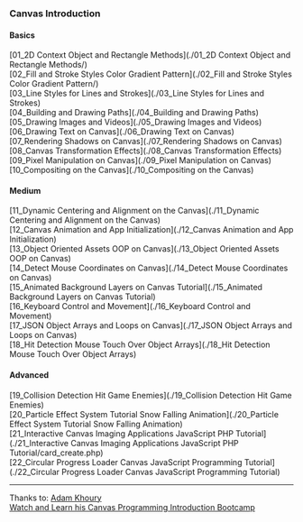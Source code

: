 ### Canvas Introduction

#### Basics

[01_2D Context Object and Rectangle Methods](./01_2D Context Object and Rectangle Methods/)<br>
[02_Fill and Stroke Styles Color Gradient Pattern](./02_Fill and Stroke Styles Color Gradient Pattern/)<br>
[03_Line Styles for Lines and Strokes](./03_Line Styles for Lines and Strokes)<br>
[04_Building and Drawing Paths](./04_Building and Drawing Paths)<br>
[05_Drawing Images and Videos](./05_Drawing Images and Videos)<br>
[06_Drawing Text on Canvas](./06_Drawing Text on Canvas)<br>
[07_Rendering Shadows on Canvas](./07_Rendering Shadows on Canvas)<br>
[08_Canvas Transformation Effects](./08_Canvas Transformation Effects)<br>
[09_Pixel Manipulation on Canvas](./09_Pixel Manipulation on Canvas)<br>
[10_Compositing on the Canvas](./10_Compositing on the Canvas)<br>

#### Medium

[11_Dynamic Centering and Alignment on the Canvas](./11_Dynamic Centering and Alignment on the Canvas)<br>
[12_Canvas Animation and App Initialization](./12_Canvas Animation and App Initialization)<br>
[13_Object Oriented Assets OOP on Canvas](./13_Object Oriented Assets OOP on Canvas)<br>
[14_Detect Mouse Coordinates on Canvas](./14_Detect Mouse Coordinates on Canvas)<br>
[15_Animated Background Layers on Canvas Tutorial](./15_Animated Background Layers on Canvas Tutorial)<br>
[16_Keyboard Control and Movement](./16_Keyboard Control and Movement)<br>
[17_JSON Object Arrays and Loops on Canvas](./17_JSON Object Arrays and Loops on Canvas)<br>
[18_Hit Detection Mouse Touch Over Object Arrays](./18_Hit Detection Mouse Touch Over Object Arrays)<br>

#### Advanced

[19_Collision Detection Hit Game Enemies](./19_Collision Detection Hit Game Enemies)<br>
[20_Particle Effect System Tutorial Snow Falling Animation](./20_Particle Effect System Tutorial Snow Falling Animation)<br>
[21_Interactive Canvas Imaging Applications JavaScript PHP Tutorial](./21_Interactive Canvas Imaging Applications JavaScript PHP Tutorial/card_create.php)<br>
[22_Circular Progress Loader Canvas JavaScript Programming Tutorial](./22_Circular Progress Loader Canvas JavaScript Programming Tutorial)<br>

---

Thanks to: [Adam Khoury](https://www.developphp.com)<br>
[Watch and Learn his Canvas Programming Introduction Bootcamp](http://www.developphp.com/video/JavaScript/2D-Context-Object-and-Rectangle-Methods)

